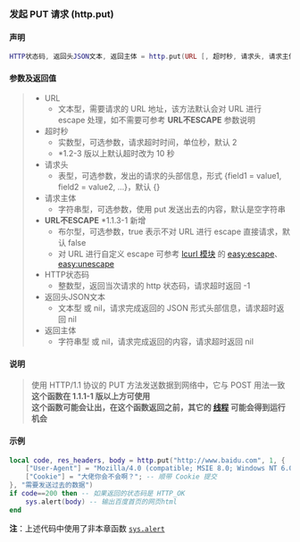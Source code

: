 ### 发起 PUT 请求 (**http\.put**)


#### 声明
```lua
HTTP状态码, 返回头JSON文本, 返回主体 = http.put(URL [, 超时秒, 请求头, 请求主体, URL不ESCAPE ])
```


#### 参数及返回值
> - URL
>   - 文本型，需要请求的 URL 地址，该方法默认会对 URL 进行 escape 处理，如不需要可参考 **URL不ESCAPE** 参数说明
> - 超时秒
>   - 实数型，可选参数，请求超时时间，单位秒，默认 2
>   - \*1\.2\-3 版以上默认超时改为 10 秒
> - 请求头
>   - 表型，可选参数，发出的请求的头部信息，形式 \{field1 = value1, field2 = value2, \.\.\.\}，默认 \{\}
> - 请求主体
>   - 字符串型，可选参数，使用 put 发送出去的内容，默认是空字符串
> - **URL不ESCAPE** \*1\.1\.3\-1 新增
>   - 布尔型，可选参数，true 表示不对 URL 进行 escape 直接请求，默认 false
>   - 对 URL 进行自定义 escape 可参考 [lcurl 模块](/Handbook/open-source/lcurl.md) 的 [easy:escape](http://lua-curl.github.io/lcurl/modules/lcurl.html#easy:escape)、[easy:unescape](http://lua-curl.github.io/lcurl/modules/lcurl.html#easy:unescape)
> - HTTP状态码
>   - 整数型，返回当次请求的 http 状态码，请求超时返回 \-1
> - 返回头JSON文本
>   - 文本型 或 nil，请求完成返回的 JSON 形式头部信息，请求超时返回 nil
> - 返回主体
>   - 字符串型 或 nil，请求完成返回的内容，请求超时返回 nil


#### 说明
> 使用 HTTP/1\.1 协议的 PUT 方法发送数据到网络中，它与 POST 用法一致  
> **这个函数在 1\.1\.1\-1 版以上方可使用**  
> **这个函数可能会让出，在这个函数返回之前，其它的 [线程](/Handbook/thread/README.md) 可能会得到运行机会**   


#### 示例  
```lua
local code, res_headers, body = http.put("http://www.baidu.com", 1, {
    ["User-Agent"] = "Mozilla/4.0 (compatible; MSIE 8.0; Windows NT 6.0)", -- 模拟 IE8 的请求
    ["Cookie"] = "大佬你会不会啊？"; -- 顺带 Cookie 提交
}, "需要发送过去的数据")
if code==200 then -- 如果返回的状态码是 HTTP_OK
    sys.alert(body) -- 输出百度首页的网页html
end
```
**注**：上述代码中使用了非本章函数 [`sys.alert`](/Handbook/sys/sys.alert.md)  

